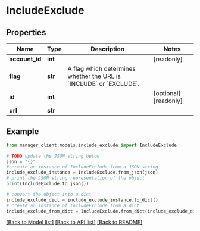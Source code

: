 # IncludeExclude


## Properties

Name | Type | Description | Notes
------------ | ------------- | ------------- | -------------
**account_id** | **int** |  | [readonly] 
**flag** | **str** | A flag which determines whether the URL is &#x60;INCLUDE&#x60; or &#x60;EXCLUDE&#x60;. | 
**id** | **int** |  | [optional] [readonly] 
**url** | **str** |  | 

## Example

```python
from manager_client.models.include_exclude import IncludeExclude

# TODO update the JSON string below
json = "{}"
# create an instance of IncludeExclude from a JSON string
include_exclude_instance = IncludeExclude.from_json(json)
# print the JSON string representation of the object
print(IncludeExclude.to_json())

# convert the object into a dict
include_exclude_dict = include_exclude_instance.to_dict()
# create an instance of IncludeExclude from a dict
include_exclude_from_dict = IncludeExclude.from_dict(include_exclude_dict)
```
[[Back to Model list]](../README.md#documentation-for-models) [[Back to API list]](../README.md#documentation-for-api-endpoints) [[Back to README]](../README.md)


